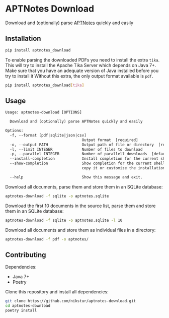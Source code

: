 # APTNotes Download

Download and (optionally) parse [APTNotes](https://github.com/aptnotes/data) quickly and easily

## Installation

```bash
pip install aptnotes_download
```

To enable parsing the downloaded PDFs you need to install the extra `tika`. This
will try to install the Apache Tika Server which depends on Java 7+. Make sure
that you have an adequate version of Java installed before you try to install it
Without this extra, the only output format available is `pdf`.

```bash
pip install aptnotes_download[tika]
```

## Usage

```txt
Usage: aptnotes-download [OPTIONS]

  Download and (optionally) parse APTNotes quickly and easily

Options:
  -f, --format [pdf|sqlite|json|csv]
                                  Output format  [required]
  -o, --output PATH               Output path of file or directory  [required]
  -l, --limit INTEGER             Number of files to download
  -p, --parallel INTEGER          Number of parallell downloads  [default: 10]
  --install-completion            Install completion for the current shell.
  --show-completion               Show completion for the current shell, to
                                  copy it or customize the installation.

  --help                          Show this message and exit.
```

Download all documents, parse them and store them in an SQLite database:

```bash
aptnotes-download -f sqlite -o aptnotes.sqlite
```

Download the first 10 documents in the source list, parse them and store
them in an SQLite database:

```bash
aptnotes-download -f sqlite -o aptnotes.sqlite -l 10
```

Download all documents and store them as individual files in a directory:

```bash
aptnotes-download -f pdf -o aptnotes/
```

## Contributing

Dependencies:

- Java 7+
- Poetry

Clone this repository and install all dependencies:

````bash
git clone https://github.com/nikstur/aptnotes-download.git
cd aptnotes-download
poetry install
````
